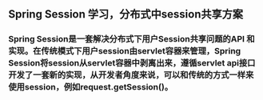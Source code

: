 ## Spring Session 学习，分布式中session共享方案

### Spring Session是一套解决分布式下用户Session共享问题的API 和实现。在传统模式下用户session由servlet容器来管理，Spring Session将session从servlet容器中剥离出来，遵循servlet api接口开发了一套新的实现，从开发者角度来说，可以和传统的方式一样来使用session，例如request.getSession()。